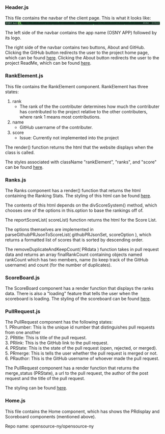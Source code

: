 ### Header.js 
This file contains the navbar of the client page. This is what it looks like:
![Navbar](https://github.com/darrenzhang2000/images/blob/master/Screenshot%20from%202019-11-02%2012-28-58.png)

The left side of the navbar contains the app name (OSNY APP) followed by its logo. 

The right side of the navbar contains two buttons, About and GitHub.
Clicking the GitHub button redirects the user to the project home page, which can be found [here](https://github.com/opensource-ny/OpenSource-NY).
Clicking the About button redirects the user to the project ReadMe, which can be found [here](https://github.com/opensource-ny/OpenSource-NY/blob/master/README.md).

### RankElement.js
This file contains the RankElement component. RankElement has three states: 
1. rank
	* The rank of the the contributer determines how much the contributer has contributed to the project relative to the other contributers, where rank 1 means most contributions. 
2. name
	* GitHub username of the contributer.
3. score
	* Issue: Currently not implemented into the project

The render() function returns the html that the website displays when the class is called. 

The styles associated with className "rankElement", "ranks", and "score" can be found [here](https://github.com/opensource-ny/OpenSource-NY/blob/master/myapp/client/src/Styles/RankElement.css).

### Ranks.js
The Ranks component has a render() function that returns the html containing the Ranking Stats. The styling of this html can be found [here](https://github.com/opensource-ny/OpenSource-NY/blob/master/myapp/client/src/Styles/Ranks.css). 

The contents of this html depends on the divScoreSystem() method, which chooses one of the options in this.option to base the rankings off of. 

The reportScoreList( scoreList) function returns the html for the Score List. 

The options themselves are implemented in parseGithubPRJsonToScoreList( githubPRJsonSet, scoreOption ), which returns a formatted list of scores that is sorted by descending order.

The removeDuplicateAndKeepCount( PRdata ) function takes in pull request data and returns an array finalRankCount containing objects named rankCount which has two members, name (to keep track of the GitHub username) and count (for the number of duplicates). 

### ScoreBoard.js
The ScoreBoard component has a render function that displays the ranks data. There is also a "loading" feature that tells the user when the scoreboard is loading. The styling of the scoreboard can be found [here](https://github.com/opensource-ny/OpenSource-NY/blob/master/myapp/client/src/Styles/ScoreBoard.css).

### PullRequest.js
The PullRequest component has the following states:  
	1. PRnumber: This is the unique id number that distinguishes pull requests from one another  
	2. PRtitle: This is title of the pull request.  
	3. PRlink: This is the GitHub link to the pull request.  
	4. PRState: This is the state of the pull request (open, rejected, or  merged).  
	5. PRmerge: This is tells the user whether the pull request is merged or not.  
	6. PRauthor: This is the GitHub username of whoever made the pull request.  

The PullRequest component has a render function that returns the merge_status (PRState), a url to the pull request, the author of the post request and the title of the pull request.

The styling can be found [here](https://github.com/opensource-ny/OpenSource-NY/blob/master/myapp/client/src/Styles/PullRequest.css).

### Home.js
This file contains the Home component, which has shows the PRdisplay and Scoreboard components (mentioned above).

Repo name:
opensource-ny/opensource-ny 
